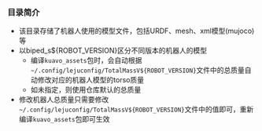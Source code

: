 ### 目录简介
- 该目录存储了机器人使用的模型文件，包括URDF、mesh、xml模型(mujoco)等
- 以biped_s${ROBOT_VERSION}区分不同版本的机器人的模型
   - 编译`kuavo_assets`包时，会自动根据`~/.config/lejuconfig/TotalMassV${ROBOT_VERSION}`文件中的总质量自动修改对应的机器人模型的torso质量
   - 如未指定，则使用仓库默认的总质量
- 修改机器人总质量只需要修改`~/.config/lejuconfig/TotalMassV${ROBOT_VERSION}`文件中的值即可，重新编译`kuavo_assets`包即可生效 
